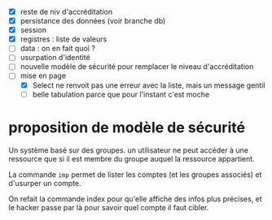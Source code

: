 - [x] reste de niv d'accréditation
- [x] persistance des données (voir branche db)
- [x] session
- [x] registres : liste de valeurs
- [ ] data : on en fait quoi ?
- [ ] usurpation d'identité
- [ ] nouvelle modèle de sécurité pour remplacer le niveau d'accréditation
- [ ] mise en page
  - [x] Select ne renvoit pas une erreur avec la liste, mais un message gentil
  - [ ] belle tabulation parce que pour l'instant c'est moche

# proposition de modèle de sécurité

Un système basé sur des groupes. un utilisateur ne peut accéder à une ressource que si il est membre du groupe auquel la ressource appartient.

La commande `imp` permet de lister les comptes (et les groupes associés) et d'usurper un compte.

On refait la commande index pour qu'elle affiche des infos plus précises, et le hacker passe par là pour savoir quel compte il faut cibler.
